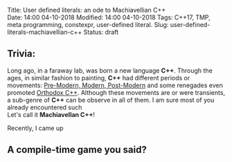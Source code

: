 Title: User defined literals: an ode to Machiavellian C++   
Date: 14:00 04-10-2018 
Modified: 14:00 04-10-2018 
Tags: C++17, TMP, meta programming, constexpr, user-defined literal. 
Slug: user-defined-literals-machiavellian-c++ 
Status: draft

## Trivia:

Long ago, in a faraway lab, was born a new language **C++**.
Through the ages, in similar fashion to painting, **C++** had different periods or movements: [Pre-Modern, Modern, Post-Modern](http://www.modernescpp.com/index.php/component/jaggyblog/what-is-modern-c) and some renegades even promoted [Orthodox C++](https://gist.github.com/bkaradzic/2e39896bc7d8c34e042b). Although these movements are or were transients, a sub-genre of **C++** can be observe in all of them.
I am sure most of you already encountered such  
Let's call it **Machiavellan C++**!
  
Recently, I came up

## A compile-time game you said?

